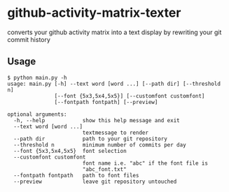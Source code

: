 # github-activity-matrix-texter
converts your github activity matrix into a text display by rewriting your git commit history


## Usage

```
$ python main.py -h
usage: main.py [-h] --text word [word ...] [--path dir] [--threshold n]
               [--font {5x3,5x4,5x5}] [--customfont customfont]
               [--fontpath fontpath] [--preview]

optional arguments:
  -h, --help            show this help message and exit
  --text word [word ...]
                        textmessage to render
  --path dir            path to your git repository
  --threshold n         minimum number of commits per day
  --font {5x3,5x4,5x5}  font selection
  --customfont customfont
                        font name i.e. "abc" if the font file is
                        "abc_font.txt"
  --fontpath fontpath   path to font files
  --preview             leave git repository untouched
```
